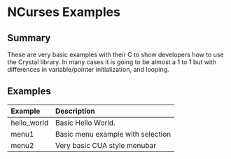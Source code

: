 # NCurses Examples

## Summary

These are very basic examples with their C to show developers how to use the Crystal library. In many cases it is going to be almost a 1 to 1 but with differences in variable/pointer initialization, and looping.

## Examples

| Example | Description |
| :------ | :---------- |
| hello_world | Basic Hello World. |
| menu1 | Basic menu example with selection |
| menu2 | Very basic CUA style menubar |

